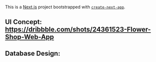 This is a [Next.js](https://nextjs.org) project bootstrapped with [`create-next-app`](https://nextjs.org/docs/app/api-reference/cli/create-next-app).

## UI Concept: https://dribbble.com/shots/24361523-Flower-Shop-Web-App
## Database Design: 